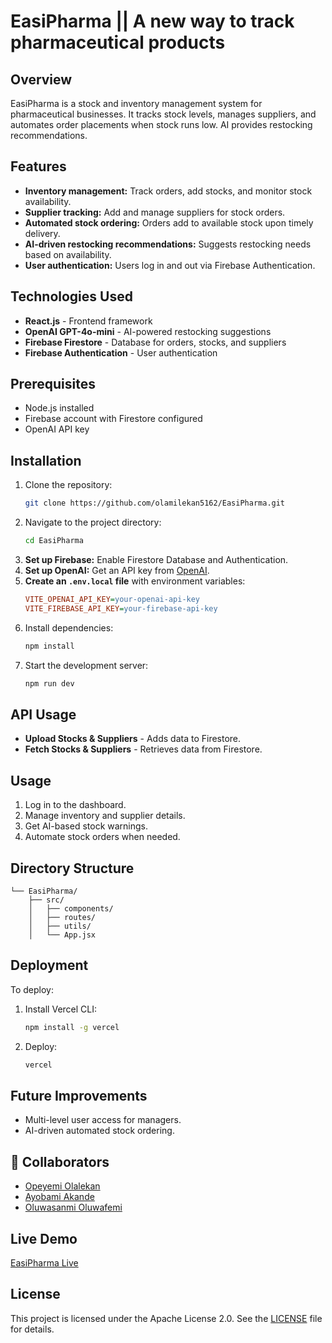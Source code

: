 # EasiPharma || A new way to track pharmaceutical products

## Overview
EasiPharma is a stock and inventory management system for pharmaceutical businesses. It tracks stock levels, manages suppliers, and automates order placements when stock runs low. AI provides restocking recommendations.

## Features
- **Inventory management:** Track orders, add stocks, and monitor stock availability.
- **Supplier tracking:** Add and manage suppliers for stock orders.
- **Automated stock ordering:** Orders add to available stock upon timely delivery.
- **AI-driven restocking recommendations:** Suggests restocking needs based on availability.
- **User authentication:** Users log in and out via Firebase Authentication.

## Technologies Used
- **React.js** - Frontend framework  
- **OpenAI GPT-4o-mini** - AI-powered restocking suggestions
- **Firebase Firestore** - Database for orders, stocks, and suppliers   
- **Firebase Authentication** - User authentication

## Prerequisites
- Node.js installed
- Firebase account with Firestore configured
- OpenAI API key

## Installation
1. Clone the repository:
   ```sh
   git clone https://github.com/olamilekan5162/EasiPharma.git
   ```
2. Navigate to the project directory:
   ```sh
   cd EasiPharma
   ```
3. **Set up Firebase:** Enable Firestore Database and Authentication.
4. **Set up OpenAI:** Get an API key from [OpenAI](https://openai.com/).
5. **Create an `.env.local` file** with environment variables:
   ```ini
   VITE_OPENAI_API_KEY=your-openai-api-key
   VITE_FIREBASE_API_KEY=your-firebase-api-key
   ```
6. Install dependencies:
   ```sh
   npm install
   ```
7. Start the development server:
   ```sh
   npm run dev
   ```

## API Usage
- **Upload Stocks & Suppliers** - Adds data to Firestore.
- **Fetch Stocks & Suppliers** - Retrieves data from Firestore.

## Usage
1. Log in to the dashboard.
2. Manage inventory and supplier details.
3. Get AI-based stock warnings.
4. Automate stock orders when needed.

## Directory Structure
```
└── EasiPharma/
    ├── src/
    │   ├── components/
    │   ├── routes/
    │   ├── utils/
    │   └── App.jsx
```

## Deployment
To deploy:
1. Install Vercel CLI:
   ```sh
   npm install -g vercel
   ```
2. Deploy:
   ```sh
   vercel
   ```

## Future Improvements
- Multi-level user access for managers.
- AI-driven automated stock ordering.

## 📌 Collaborators
- [Opeyemi Olalekan](https://github.com/olamilekan5162)  
- [Ayobami Akande](https://github.com/adeyemimichael)  
- [Oluwasanmi Oluwafemi](https://github.com/Oluwasanmij2r4)  

## Live Demo
[EasiPharma Live](https://dummy-theta.vercel.app)

## License
This project is licensed under the Apache License 2.0. See the [LICENSE](https://www.apache.org/licenses/LICENSE-2.0.txt) file for details.
